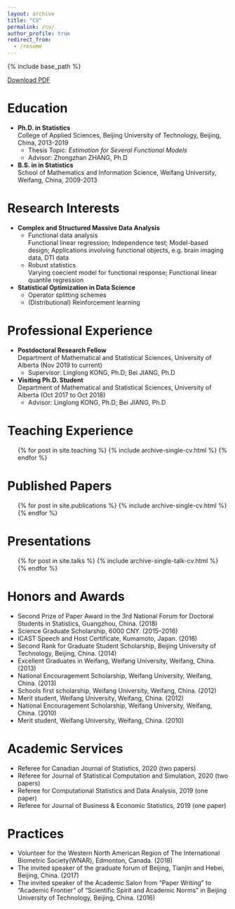```yaml
---
layout: archive
title: "CV"
permalink: /cv/
author_profile: true
redirect_from:
  - /resume
---
```


{% include base_path %}

[Download PDF](http://wyf-89.github.io/files/CV.pdf)

Education
======
* __Ph.D. in Statistics__  
  College of Applied Sciences, Beijing University of Technology, Beijing, China, 2013-2019
  * Thesis Topic: _Estimation for Several Functional Models_
  * Advisor: Zhongzhan ZHANG, Ph.D
* __B.S. in in Statistics__  
  School of Mathematics and Information Science, Weifang University, Weifang, China, 2009-2013

Research Interests
======
* __Complex and Structured Massive Data Analysis__
  * Functional data analysis  
  Functional linear regression; Independence test; Model-based design; Applications
involving functional objects, e.g. brain imaging data, DTI data
  * Robust statistics  
  Varying coecient model for functional response; Functional linear quantile regression
* __Statistical Optimization in Data Science__
  * Operator splitting schemes
  * (Distributional) Reinforcement learning
  
Professional Experience
======
* __Postdoctoral Research Fellow__  
Department of Mathematical and Statistical Sciences, University of Alberta (Nov 2019 to current)
  * Supervisor: Linglong KONG, Ph.D; Bei JIANG, Ph.D
* __Visiting Ph.D. Student__  
Department of Mathematical and Statistical Sciences, University of Alberta (Oct 2017 to Oct 2018)
  * Advisor: Linglong KONG, Ph.D; Bei JIANG, Ph.D

Teaching Experience
======
  <ul>{% for post in site.teaching %}
    {% include archive-single-cv.html %}
  {% endfor %}</ul>

Published Papers
======
  <ul>{% for post in site.publications %}
    {% include archive-single-cv.html %}
  {% endfor %}</ul>
  
Presentations
======
  <ul>{% for post in site.talks %}
    {% include archive-single-talk-cv.html %}
  {% endfor %}</ul>

Honors and Awards
======
* Second Prize of Paper Award in the 3rd National Forum for Doctoral Students in Statistics, Guangzhou, China. (2018)
* Science Graduate Scholarship, 6000 CNY. (2015–2016)
* ICAST Speech and Host Certificate, Kumamoto, Japan. (2016)
* Second Rank for Graduate Student Scholarship, Beijing University of Technology, Beijing, China. (2014)
* Excellent Graduates in Weifang, Weifang University, Weifang, China. (2013)
* National Encouragement Scholarship, Weifang University, Weifang, China. (2013)
* Schools first scholarship, Weifang University, Weifang, China. (2012)
* Merit student, Weifang University, Weifang, China. (2012)
* National Encouragement Scholarship, Weifang University, Weifang, China. (2010)
* Merit student, Weifang University, Weifang, China. (2010)

Academic Services
======
* Referee for Canadian Journal of Statistics, 2020 (two papers)
* Referee for Journal of Statistical Computation and Simulation, 2020 (two papers)
* Referee for Computational Statistics and Data Analysis, 2019 (one paper)
* Referee for Journal of Business & Economic Statistics, 2019 (one paper)

Practices
======
* Volunteer for the Western North American Region of The International Biometric Society(WNAR), Edmonton, Canada. (2018)
* The invited speaker of the graduate forum of Beijing, Tianjin and Hebei, Beijing, China. (2017)
* The invited speaker of the Academic Salon from “Paper Writing” to “Academic Frontier” of “Scientific Spirit and Academic Norms” in Beijing University of Technology, Beijing, China. (2016)
